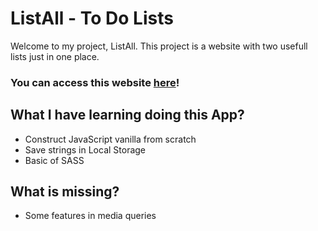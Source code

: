 # ListAll - To Do Lists

Welcome to my project, ListAll. This project is a website with two usefull lists just in one place.

### You can access this website [here](https://startling-pothos-40e011.netlify.app/)!

## What I have learning doing this App?

- Construct JavaScript vanilla from scratch
- Save strings in Local Storage
- Basic of SASS

## What is missing?

- Some features in media queries

